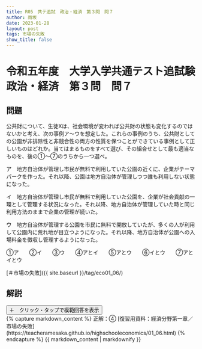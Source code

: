 ```yaml
---
title: R05　共テ追試　政治・経済　第３問　問７
author: 雨坂
date: 2023-01-28
layout: post
tags: 市場の失敗
show_title: false
---
```

  
# 令和五年度　大学入学共通テスト追試験　政治・経済　第３問　問７  
  
## 問題  
公共財について、生徒Xは、社会環境が変われば公共財の状態も変化するのではないかと考え、次の事例ア～ウを想定した。これらの事例のうち、公共財としての公園が非排除性と非競合性の両方の性質を保つことができている事例として正しいものはどれか。当てはまるものをすべて選び、その組合せとして最も適当なものを、後の①～⑦のうちから一つ選べ。  
  
ア　地方自治体が管理し市民が無料で利用していた公園の近くに、企業がテーマパークを作った。それ以降、公園は地方自治体が管理しつつ誰も利用しない状態になった。  
  
イ　地方自治体が管理し市民が無料で利用していた公園を、企業が社会貢献の一環として管理する状況になった。それ以降、地方自治体が管理していた時と同じ利用方法のままで企業の管理が続いた。  
  
ウ　地方自治体が管理する公園を市民に無料で開放していたが、多くの人が利用して公園内に荒れ地が目立つようになった。それ以降、地方自治体が公園への入場料金を徴収し管理するようになった。  
  
①ア　　②イ　　③ウ　　④アとイ　　⑤アとウ　　⑥イとウ　　⑦アとイとウ  
  
[＃市場の失敗]({{ site.baseurl }}/tag/eco01_06/)  
  
## 解説  
<div class="collapsible">
  <button class="collapsible-button">＋　クリック・タップで模範回答を表示</button>
  <div class="collapsible-content">
    {% capture markdown_content %}
正解：④  
[復習用資料：経済分野第一章／市場の失敗](https://teacheramesaka.github.io/highschooleconomics/01_06.html)  
    {% endcapture %}
    {{ markdown_content | markdownify }}
  </div>
</div>
